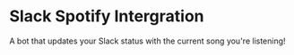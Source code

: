 # Slack Spotify Intergration
A bot that updates your Slack status with the current song you're listening!
